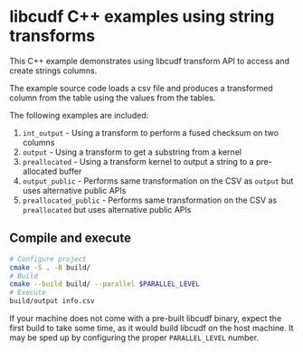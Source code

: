 # libcudf C++ examples using string transforms

This C++ example demonstrates using libcudf transform API to access and create
strings columns.

The example source code loads a csv file and produces a transformed column from the table using the values from the tables.

The following examples are included:
1. `int_output` - Using a transform to perform a fused checksum on two columns
2. `output` - Using a transform to get a substring from a kernel
3. `preallocated` - Using a transform kernel to output a string to a pre-allocated buffer
4. `output_public` - Performs same transformation on the CSV as `output` but uses alternative public APIs
4. `preallocated_public` - Performs same transformation on the CSV as `preallocated` but uses alternative public APIs

## Compile and execute

```bash
# Configure project
cmake -S . -B build/
# Build
cmake --build build/ --parallel $PARALLEL_LEVEL
# Execute
build/output info.csv
```

If your machine does not come with a pre-built libcudf binary, expect the
first build to take some time, as it would build libcudf on the host machine.
It may be sped up by configuring the proper `PARALLEL_LEVEL` number.

